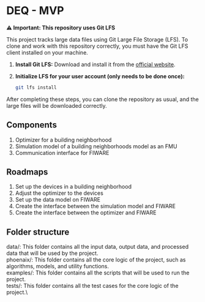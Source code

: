 # DEQ - MVP
**⚠️ Important: This repository uses Git LFS**

This project tracks large data files using Git Large File Storage (LFS). To clone and work with this repository correctly, you must have the Git LFS client installed on your machine.

1.  **Install Git LFS:**
    Download and install it from the [official website](https://git-lfs.github.com/).

2.  **Initialize LFS for your user account (only needs to be done once):**
    ```bash
    git lfs install
    ```

After completing these steps, you can clone the repository as usual, and the large files will be downloaded correctly.

## Components
1. Optimizer for a building neighborhood
2. Simulation model of a building neighborhoods model as an FMU
3. Communication interface for FIWARE

## Roadmaps
1. Set up the devices in a building neighborhood
2. Adjust the optimizer to the devices
3. Set up the data model on FIWARE
4. Create the interface between the simulation model and FIWARE
5. Create the interface between the optimizer and FIWARE

## Folder structure
data/: This folder contains all the input data, output data, and processed data that will be used by the project.\
phoenaix/: This folder contains all the core logic of the project, such as algorithms, models, and utility functions.\
examples/: This folder contains all the scripts that will be used to run the project.\
tests/: This folder contains all the test cases for the core logic of the project.\
